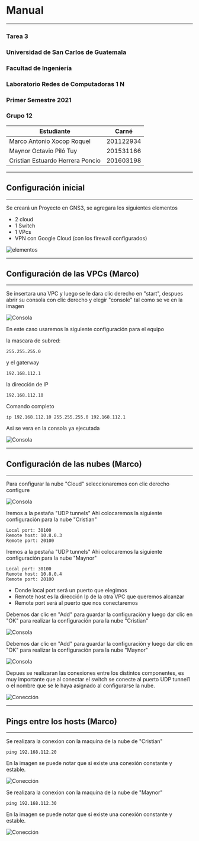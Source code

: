 # **Manual** 
---
### Tarea 3 
### Universidad de San Carlos de Guatemala
### Facultad de Ingeniería 
### Laboratorio Redes de Computadoras 1 N
### Primer Semestre 2021
### Grupo 12


| Estudiante | Carné | 
| ------ | ------ |
| Marco Antonio Xocop Roquel | 201122934 |
| Maynor Octavio Piló Tuy | 201531166 |
| Cristian Estuardo Herrera Poncio | 201603198 |

---
## Configuración inicial
---
Se creará un Proyecto en GNS3, se agregara los siguientes elementos

- 2 cloud
- 1 Switch
- 1 VPcs
- VPN con Google Cloud (con los firewall configurados)

![elementos](/Practica1/img/m1.PNG)


---
## Configuración de las VPCs (Marco)
---
Se insertara una VPC y luego se le dara clic derecho en "start", despues abrir su consola con clic derecho y elegir "console" tal como se ve en la imagen

![Consola](/Practica1/img/m2.png)

En este caso usaremos la siguiente configuración para el equipo

la mascara de subred:
```
255.255.255.0
```
y el gaterway
```
192.168.112.1 
```
la dirección de IP
```
192.168.112.10
```
Comando completo
```
ip 192.168.112.10 255.255.255.0 192.168.112.1
```
   
Asi se vera en la consola ya ejecutada 

![Consola](/Practica1/img/m3.png)



---
## Configuración de las nubes (Marco)
---
Para configurar la nube "Cloud" seleccionaremos con clic derecho configure

![Consola](/Practica1/img/m4.png)

Iremos a la pestaña "UDP tunnels"
Ahi colocaremos la siguiente configuración para la nube "Cristian"
```
Local port: 30100
Remote host: 10.8.0.3
Remote port: 20100
```

Iremos a la pestaña "UDP tunnels"
Ahi colocaremos la siguiente configuración para la nube "Maynor"
```
Local port: 30100
Remote host: 10.8.0.4
Remote port: 20100
```

- Donde local port será un puerto que elegimos
- Remote host es la dirección Ip de la otra VPC que queremos alcanzar
- Remote port será al puerto que nos conectaremos

Debemos dar clic en "Add" para guardar la configuración y luego dar clic en "OK" para realizar la configuración para la nube "Cristian"

![Consola](/Practica1/img/m5.PNG)

Debemos dar clic en "Add" para guardar la configuración y luego dar clic en "OK" para realizar la configuración para la nube "Maynor"

![Consola](/Practica1/img/m5.PNG)


Depues se realizaran las conexiones entre los distintos componentes, es muy importante que al conectar el switch se conecte al puerto UDP tunnel1 o el nombre que se le haya asignado al configurarse la nube.

![Conección](/Practica1/img/m6.PNG)

---
## Pings entre los hosts (Marco)
---
Se realizara la conexion con la maquina de la nube de "Cristian"
```
ping 192.168.112.20
```
En la imagen se puede notar que si existe una conexión constante y estable.

![Conección](/Practica1/img/m7.PNG)


Se realizara la conexion con la maquina de la nube de "Maynor"
```
ping 192.168.112.30
```
En la imagen se puede notar que si existe una conexión constante y estable.

![Conección](/Practica1/img/m7.PNG)
